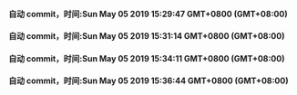 #### 自动 commit，时间:Sun May 05 2019 15:29:47 GMT+0800 (GMT+08:00)
#### 自动 commit，时间:Sun May 05 2019 15:31:14 GMT+0800 (GMT+08:00)
#### 自动 commit，时间:Sun May 05 2019 15:34:11 GMT+0800 (GMT+08:00)
#### 自动 commit，时间:Sun May 05 2019 15:36:44 GMT+0800 (GMT+08:00)

